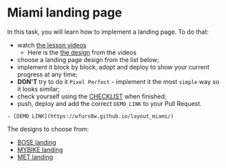 # Miami landing page
In this task, you will learn how to implement a landing page. To do that:

- watch [the lesson videos](https://mate.academy/learn/css-advanced/css-advanced-landing#/video)
  - Here is the [the design](https://www.figma.com/file/nHz8bflIwJaWP3P99vKTH5/miami_home_new?node-id=16033%3A3) from the videos
- choose a landing page design from the list below;
- implement it block by block, adopt and deploy to show your current progress at any time;
- **DON'T** try to do it `Pixel Perfect` - implement it the most `simple` way so it looks similar;
- check yourself using the [CHECKLIST](https://github.com/mate-academy/layout_miami/blob/master/checklist.md) when finished;
- push, deploy and add the correct `DEMO_LINK` to your Pull Request.
```
- [DEMO LINK](https://wfurs0w.github.io/layout_miami/)
```

The designs to choose from:
- [BOSE landing](https://www.figma.com/file/OMjQNb3hg1LKMV4OwyQ3Ao/BOSE?node-id=0%3A1)
- [MYBIKE landing](https://www.figma.com/file/Ic3SlZjkATYaS7uTifZAIk/BIKE?node-id=0%3A1)
- [MET landing](https://www.figma.com/file/lSR1m42L9YwzQwzzxKwHpw/THE-MET)
